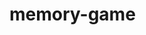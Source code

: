 # memory-game

<!-- from this tutorial -->

<!-- https://www.youtube.com/watch?v=ec8vSKJuZTk&list=WL&index=48&t=2092s -->

<!-- time stamp 18:45 -->
